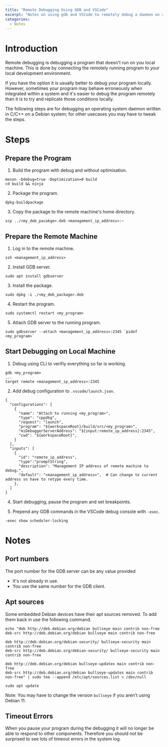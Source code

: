 ```yaml
---
title: "Remote Debugging Using GDB and VSCode"
excerpt: "Notes on using gdb and VSCode to remotely debug a daemon on a Debian system."
categories:
  - Notes
---
```


# Introduction

Remote debugging is debugging a program that doesn't run on you local machine. This is done by connecting the remotely running program to your local development environment.

If you have the option it is usually better to debug your program locally. However, sometimes your program may behave erroneously when integrated within a system and it's easier to debug the program remotely than it is to try and replicate those conditions locally.

The following steps are for debugging an operating system daemon written in C/C++ on a Debian system; for other usecases you may have to tweak the steps.

# Steps

## Prepare the Program

1. Build the program with debug and without optimisation.
```
meson -Ddebug=true -Doptimization=0 build
cd build && ninja
```

2. Package the program.
```
dpkg-buildpackage 
```

3. Copy the package to the remote machine's home directory.
```
scp ../<my_deb_pacakge>.deb <management_ip_address>:~
```

## Prepare the Remote Machine

1. Log in to the remote machine.
```
ssh <management_ip_address>
```

2. Install GDB server.
```
sudo apt install gdbserver
```

3. Install the package.
```
sudo dpkg -i ./<my_deb_package>.deb
```

4. Restart the program.
```
sudo systemctl restart <my_program>
```

5. Attach GDB server to the running program.
```
sudo gdbserver --attach <management_ip_address>:2345 `pidof <my_program>`
```

## Start Debugging on Local Machine

1. Debug using CLI to verifiy everything so far is working.
``` 
gdb <my_program>
...
target remote <management_ip_address>:2345
```

2. Add debug configuration to `.vscode/launch.json`.
```
{
  "configurations": [
    {
      "name": "Attach to running <my_program>",
      "type": "cppdbg",
      "request": "launch",
      "program": "${workspaceRoot}/build/src/<my_program>",
      "miDebuggerServerAddress": "${input:remote_ip_address}:2345",
      "cwd": "${workspaceRoot}",
    }
  ],
  "inputs": [
    {
      "id": "remote_ip_address",
      "type":"promptString",
      "description": "Management IP address of remote machine to debug.",
      "default": "<management_ip_address>",  # Can change to current address so have to retype every time.
    },
  ]
}
```

4. Start debugging, pause the program and set breakpoints.

5. Prepend any GDB commands in the VSCode debug console with `-exec`.
```
-exec show scheduler-locking 
```



# Notes

## Port numbers
The port number for the GDB server can be any value provided
* It's not already in use.
* You use the same number for the GDB client.

## Apt sources
Some embedded Debian devices have their apt sources removed. To add them back in use the following command.  
```
echo "deb http://deb.debian.org/debian bullseye main contrib non-free
deb-src http://deb.debian.org/debian bullseye main contrib non-free
  
deb http://deb.debian.org/debian-security/ bullseye-security main contrib non-free
deb-src http://deb.debian.org/debian-security/ bullseye-security main contrib non-free
  
deb http://deb.debian.org/debian bullseye-updates main contrib non-free
deb-src http://deb.debian.org/debian bullseye-updates main contrib non-free" | sudo tee --append /etc/apt/sources.list > /dev/null
 
sudo apt update
```
Note: You may have to change the version `bullseye` if you aren't using Debian 11.

## Timeout Errors
When you pause your program during the debugging it will no longer be able to respond to other components. Therefore you should not be surprised to see lots of timeout errors in the system log.

